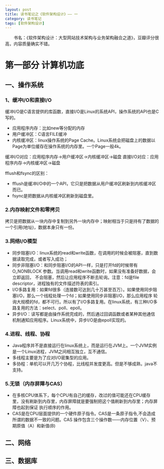 ```yaml
---
layout: post
title: 读书笔记之《软件架构设计》—— 一
category: 读书笔记
tags: [软件架构设计]
---
```


&ensp;&ensp;&ensp;&ensp;书名：《软件架构设计：大型网站技术架构与业务架构融合之道》，豆瓣评分很高，内容质量确实不错。

# 第一部分 计算机功底

## 一、操作系统

### 1、缓冲I/O和直接I/O

缓冲I/O是C语言提供的库函数，直接I/O是Linux的系统API，操作系统的API也是C写的。

- 应用程序内存：比如new等分配的内存
- 用户缓冲区：C语言FILE缓冲
- 内核缓冲区：linux操作系统的Page Cache。Linux系统会把磁盘上的数据以Page为单位缓存在操作系统的内存里。一个Page一般4k。

缓冲I/O对应：应用程序内存->用户缓冲区->内核缓冲区->磁盘
直接I/O对应：应用程序内存->内核缓冲区->磁盘

fflush和fsync的区别：
- fflush是缓冲I/O中的一个API，它只是把数据从用户缓冲区刷新到内核缓冲区而已。
- fsync是把数据从内核缓冲区刷新到磁盘里。


### 2.内存映射文件和零拷贝

拷贝是把数据从一块内存中复制到另外一块内存中；映射相当于只是持有了数据的一个引用(地址)，数据本身只有一份。


### 3.网络I/O模型

- 同步阻塞I/O：linux系统的read和write函数，在调用的时候会被阻塞，直到数据读取完成，或者写入成功；
- 同步非阻塞I/O：和同步阻塞I/O的API一样，只是打开fd的时候带有O_NONBLOCK 参数。当调用read和write函数时，如果没有准备好数据，会立即返回，
不会阻塞，然后让应用程序不断去轮询。注意：fd是file descriptor，进程独有的文件描述符表的索引。
- I/O多路复用：如果fd很多（连接数可达到几十万甚至百万）。如果使用同步阻塞I/O，那么一个线程处理一个fd；如果使用同步非阻塞I/O，那么应用程序
轮询大规模的fd，都不可行。所以有了I/O多路复用。在linux系统，有三种I/O多路复用的方法：select、poll、epoll。
- 异步I/O：读写都是由操作系统完成的，然后通过回调函数或者某种其他通信机制通知应用程序。Linux系统中，异步I/O是由epoll实现的。


### 4.进程、线程、协程

- Java程序并不是直接运行在linux系统上，而是运行在JVM上。一个JVM实例是一个Linux进程，JVM之间相互独立，互不通信。
- 多线程主要是为了应对I/O密集型的应用。
- 多协程：单机可以开几万个协程，比线程并发度更高。但是不够成熟，java不支持。


### 5.无锁（内存屏障与CAS）

- 在多核CPU体系下，每个CPU有自己的缓存，改过的值可能还在CPU缓存里，没有刷新到内存里，内存屏障就是要强制把这个值刷新到内存里；内存屏障也起到保证
执行顺序的作用。
- CAS是在CPU层面提供的一个硬件原子指令。CAS是一条原子指令,不会造成所谓的数据不一致的问题。CAS 操作包含三个操作数——内存位置（V）、预期原值（A）和新值(B)


## 二、网络



## 三、数据库


